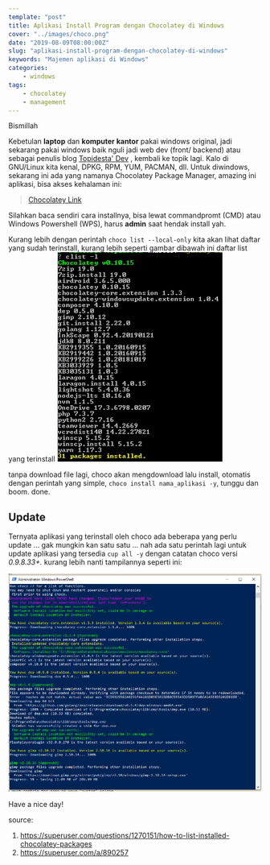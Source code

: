 ```yaml
---
template: "post"
title: Aplikasi Install Program dengan Chocolatey di Windows
cover: "../images/choco.png"
date: "2019-08-09T08:00:00Z"
slug: "aplikasi-install-program-dengan-chocolatey-di-windows"
keywords: "Majemen aplikasi di Windows"
categories: 
    - windows
tags:
    - chocolatey
    - management
---
```


Bismillah

Kebetulan **laptop** dan **komputer kantor** pakai windows original, jadi sekarang pakai windows baik nguli jadi web dev (front/ backend) atau sebagai penulis blog [Topidesta' Dev](https://topidesta-dev.me)
, kembali ke topik lagi. Kalo di GNU/Linux kita kenal, DPKG, RPM, YUM, PACMAN, dll. Untuk diwindows, sekarang ini ada yang namanya Chocolatey Package Manager, amazing ini aplikasi, bisa akses kehalaman ini:

> [Chocolatey Link](https://chocolatey.org/packages)

Silahkan baca sendiri cara installnya, bisa lewat commandpromt (CMD) atau Windows Powershell (WPS), harus **admin** saat hendak install yah. 

Kurang lebih dengan perintah ``choco list --local-only`` kita akan lihat daftar yang sudah terinstall, kurang lebih seperti gambar dibawah ini daftar list yang terinstall
![Choco Installed Thinkpad](../images/chocolist-laptop-thinkpad.png)



tanpa download file lagi, choco akan mengdownload lalu install, otomatis dengan perintah yang simple, ``choco install nama_aplikasi -y``, tunggu dan boom. done.

## Update
Ternyata aplikasi yang terinstall oleh choco ada beberapa yang perlu update ... gak mungkin kan satu satu ... nah ada satu perintah lagi untuk update aplikasi yang tersedia ``cup all -y`` dengan catatan choco versi *0.9.8.33+.* kurang lebih nanti tampilannya seperti ini:

![Choco Installed Office PC](../images/cocoupdate.png)

Have a nice day!

source:
1. https://superuser.com/questions/1270151/how-to-list-installed-chocolatey-packages
2. https://superuser.com/a/890257